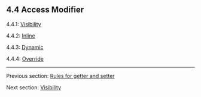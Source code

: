 ## 4.4 Access Modifier

4.4.1: [Visibility](4.4.1-Visibility.md)

4.4.2: [Inline](4.4.2-Inline.md)

4.4.3: [Dynamic](4.4.3-Dynamic.md)

4.4.4: [Override](4.4.4-Override.md)

---

Previous section: [Rules for getter and setter](4.2.3-Rules_for_getter_and_setter.md)

Next section: [Visibility](4.4.1-Visibility.md)